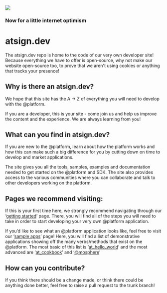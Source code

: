 <img src="https://atsign.dev/assets/img/@dev.png?sanitize=true">

### Now for a little internet optimism

# atsign.dev

The atsign.dev repo is home to the code of our very own developer site! Because everything we have to offer is open-source, why not make our website open-source too, to prove that we aren't using cookies or anything that tracks your presence! 

## Why is there an atsign.dev?

We hope that this site has the A -> Z of everything you will need to develop with the @platform.

If you are a developer, this is your site -  come join us and help us improve the content and the experience. We are always learning from you!
## What can you find in atsign.dev?

If you are new to the @platform, learn about how the platform works and how this can make such a big difference for you by cutting down on time to develop and market applications.

The site gives you all the tools, samples, examples and documentation needed to get started on the @platform and SDK. The site also provides access to the various communities where you can collaborate and talk to other developers working on the platform.
##  Pages we recommend visiting:

If this is your first time here, we strongly recommend navigating through our ‘[getting started](https://atsign.dev/gettingstarted.html)’ page. There, you will find all of the steps you will need to take in order to start developing your very own @platform application. 

If you’d like to see what an @platform application looks like, feel free to visit our ‘[sample apps](https://atsign.dev/samples.html)’ page! Here, you will find a list of demonstrative applications showing off the many verbs/methods that exist on the @platform. The most basic of this list is ‘[at_hello_world](https://github.com/atsign-foundation/at_demos/tree/master/at_hello_world)’ and the most advanced are ‘[at_cookbook](https://github.com/atsign-foundation/at_demos/tree/master/at_cookbook)’ and ‘[@mosphere](https://github.com/atsign-foundation/atmosphere)’

## How can you contribute?
If you think there should be a change made, or think there could be anything done better, feel free to raise a pull request to the trunk branch!


